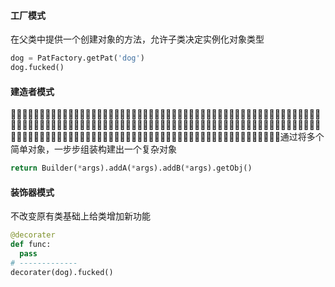 ####  

#### 工厂模式

在父类中提供一个创建对象的方法，允许子类决定实例化对象类型

```python
dog = PatFactory.getPat('dog')
dog.fucked()
```



#### 建造者模式

􏳏􏳥􏲟􏰤􏰥􏲑􏰻􏵶􏰦􏴯􏴰􏱍􏱸􏸷􏱬􏴊􏱏􏱒􏶌􏳩􏲀􏴇􏸷􏱬􏱑􏺔􏺔􏰦􏱽􏱾􏱠􏳏􏳥􏲟􏰤􏰥􏲑􏰻􏵶􏰦􏴯􏴰􏱍􏱸􏸷􏱬􏴊􏱏􏱒􏶌􏳩􏲀􏴇􏸷􏱬􏱑􏺔􏺔􏰦􏱽􏱾􏱠􏳏􏱖􏱑􏱒􏴅􏸯􏲀􏴇􏰦􏱬􏱊􏳏􏳥􏲟􏰤􏰥􏲑􏰻􏵶􏰦􏴯􏴰􏱍􏱸􏸷􏱬􏴊􏱏􏱒􏶌􏳩􏲀􏴇􏸷􏱬􏱑􏺔􏺔􏰦􏱽􏱾􏱠􏳏􏱖􏱑􏱒􏴅􏸯􏲀􏴇􏰦􏱬􏱊􏳏􏳥􏲟􏰤􏰥􏲑􏰻􏵶􏰦􏴯􏴰􏱍􏱸􏸷􏱬􏴊􏱏􏱒􏶌􏳩􏲀􏴇􏸷􏱬􏱑􏺔􏺔􏰦􏱽􏱾􏱠􏳏􏱖􏱑􏱒􏴅􏸯􏲀􏴇􏰦通过将多个简单对象，一步步组装构建出一个复杂对象

```python
return Builder(*args).addA(*args).addB(*args).getObj()
```



#### 装饰器模式

不改变原有类基础上给类增加新功能

```python
@decorater
def func:
  pass
# -------------
decorater(dog).fucked()
```







